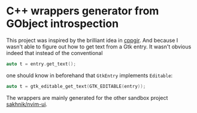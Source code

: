 # C++ wrappers generator from GObject introspection

This project was inspired by the brilliant idea in [cppgir](https://gitlab.com/mnauw/cppgir).
And because I wasn't able to figure out how to get text from a Gtk entry.
It wasn't obvious indeed that instead of the conventional

```cpp
auto t = entry.get_text();
```

one should know in beforehand that `GtkEntry` implements `Editable`:

```cpp
auto t = gtk_editable_get_text(GTK_EDITABLE(entry));
```

The wrappers are mainly generated for the other sandbox project
[sakhnik/nvim-ui](https://github.com/sakhnik/nvim-ui).
